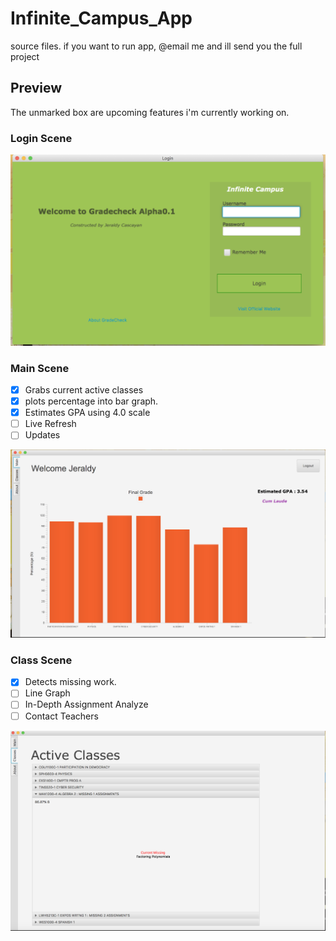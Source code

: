 # Infinite_Campus_App
source files. if you want to run app, @email me and ill send you the full project <br>
## Preview
The unmarked box are upcoming features i'm currently working on.
### Login Scene
![Alt text](login.png?raw=true "Login")</br>

### Main Scene <br>
- [X] Grabs current active classes
- [X] plots percentage into bar graph. 
- [X] Estimates GPA using 4.0 scale
- [ ] Live Refresh
- [ ] Updates

![Alt text](main.png?raw=true "Main")</br>
### Class Scene <br>
- [X] Detects missing work. 
- [ ] Line Graph 
- [ ] In-Depth Assignment Analyze
- [ ] Contact Teachers

![Alt text](class.png?raw=true "Classes")</br>

